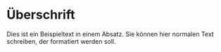 # Überschrift

Dies ist ein Beispieltext in einem Absatz. Sie können hier normalen Text schreiben, der formatiert werden soll.
